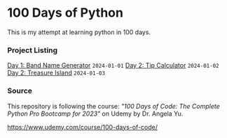 # 100 Days of Python
This is my attempt at learning python in 100 days.

### Project Listing
[Day 1: Band Name Generator](/day-001) `2024-01-01`
[Day 2: Tip Calculator](/day-002) `2024-01-02`
[Day 2: Treasure Island](/day-003) `2024-01-03`


### Source
This repository is following the course: _"100 Days of Code: The Complete Python Pro Bootcamp for 2023"_ on Udemy by Dr. Angela Yu.

https://www.udemy.com/course/100-days-of-code/
